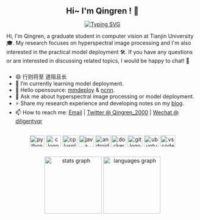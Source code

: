 <br clear="both">

<h2 align="center" style="margin: 10px; padding: 0px;">Hi~ I'm Qingren ! 👋</h2>

<p align="center">
<a href="https://git.io/typing-svg"><img src="https://readme-typing-svg.herokuapp.com?font=Fira+Code&pause=1000&color=1E90FF&center=true&vCenter=true&repeat=false&width=435&lines=A+Computer+Vision+Developer" alt="Typing SVG" /></a>
</p>

<p align="left">Hi, I'm Qingren, a graduate student in computer vision at Tianjin University 🎓. My research focuses on hyperspectral image processing and I'm also interested in the practical model deployment 🛠.  If you have any questions or are interested in discussing related topics, I would be happy to chat! 🤝</p>

###

- 😄 行则将至 道阻且长
- 🌱 I’m currently learning model deployment.
- 👯 Hello opensource: [mmdeploy](https://github.com/open-mmlab/mmdeploy) & [ncnn](https://github.com/Tencent/ncnn).
- 💬 Ask me about hyperspectral image processing or model deployment.
- ⚡ Share my research experience and developing notes on my [blog](http://qingrenn.site).
- 📫 How to reach me: [Email](yaoqingrenrobin@gmail.com) | [Twitter @ Qingren_2000](https://twitter.com/Qingren_2000) | [Wechat @ diligentyqr]()

##

<div align="center">
  <img src="https://cdn.jsdelivr.net/gh/devicons/devicon/icons/python/python-original.svg" height="30" width="39" alt="python logo"  />
  <img src="https://cdn.jsdelivr.net/gh/devicons/devicon/icons/c/c-original.svg" height="30" width="39" alt="c logo"  />
  <img src="https://cdn.jsdelivr.net/gh/devicons/devicon/icons/cplusplus/cplusplus-original.svg" height="30" width="39" alt="cplusplus logo"  />
  <img src="https://cdn.jsdelivr.net/gh/devicons/devicon/icons/java/java-original.svg" height="30" width="39" alt="java logo"  />
  <img src="https://cdn.jsdelivr.net/gh/devicons/devicon/icons/android/android-original.svg" height="30" width="39" alt="android logo"  />
  <img src="https://cdn.jsdelivr.net/gh/devicons/devicon/icons/docker/docker-original.svg" height="30" width="39" alt="docker logo"  />
  <img src="https://cdn.jsdelivr.net/gh/devicons/devicon/icons/git/git-original.svg" height="30" width="39" alt="git logo"  />
  <img src="https://cdn.jsdelivr.net/gh/devicons/devicon/icons/ubuntu/ubuntu-plain.svg" height="30" width="39" alt="ubuntu logo"  />
  <img src="https://cdn.jsdelivr.net/gh/devicons/devicon/icons/vscode/vscode-original.svg" height="30" width="39" alt="vscode logo"  />
</div>

###

<div align="center">
  <img src="https://github-readme-stats.vercel.app/api?hide_title=false&hide_rank=true&show_icons=true&include_all_commits=true&count_private=true&disable_animations=false&theme=github_dark&locale=en&hide_border=false&custom_title=Stats&username=Qingrenn" height="150" alt="stats graph"  />
  <img src="https://github-readme-stats.vercel.app/api/top-langs?locale=en&hide_title=false&layout=compact&card_width=320&langs_count=4&theme=github_dark&hide_border=false&custom_title=Languages&exclude_repo=Quadrotor,netlify-blog,qingrenn.github.io&hide=jupyter%20notebook&username=Qingrenn" height="150" alt="languages graph"  />
</div>

###


<!--
**Qingrenn/Qingrenn** is a ✨ _special_ ✨ repository because its `README.md` (this file) appears on your GitHub profile.



Here are some ideas to get you started:

- 🔭 I’m currently working on ...
- 🌱 I’m currently learning ...
- 👯 I’m looking to collaborate on ...
- 🤔 I’m looking for help with ...
- 💬 Ask me about ...
- 📫 How to reach me: ...
- 😄 Pronouns: ...
- ⚡ Fun fact: ...
-->
